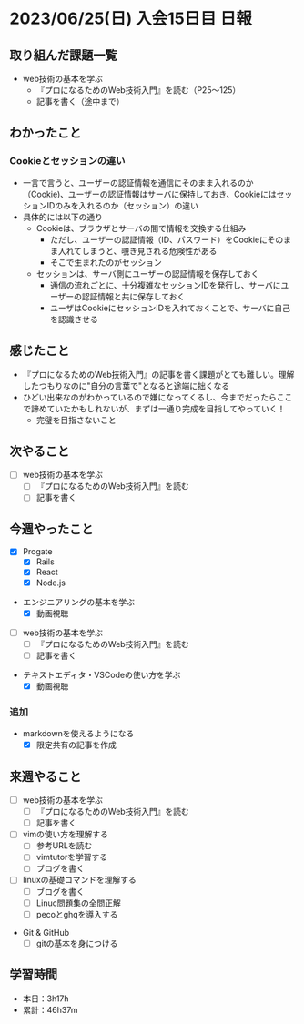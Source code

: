 # 2023/06/25(日) 入会15日目 日報

## 取り組んだ課題一覧

- web技術の基本を学ぶ
  - 『プロになるためのWeb技術入門』を読む（P25〜125）
  - 記事を書く（途中まで）


## わかったこと

### Cookieとセッションの違い

- 一言で言うと、ユーザーの認証情報を通信にそのまま入れるのか（Cookie)、ユーザーの認証情報はサーバに保持しておき、CookieにはセッションIDのみを入れるのか（セッション）の違い
- 具体的には以下の通り
  - Cookieは、ブラウザとサーバの間で情報を交換する仕組み
    - ただし、ユーザーの認証情報（ID、パスワード）をCookieにそのまま入れてしまうと、覗き見される危険性がある
    - そこで生まれたのがセッション
  - セッションは、サーバ側にユーザーの認証情報を保存しておく
    - 通信の流れごとに、十分複雑なセッションIDを発行し、サーバにユーザーの認証情報と共に保存しておく
    - ユーザはCookieにセッションIDを入れておくことで、サーバに自己を認識させる

## 感じたこと

- 『プロになるためのWeb技術入門』の記事を書く課題がとても難しい。理解したつもりなのに"自分の言葉で"となると途端に拙くなる
- ひどい出来なのがわかっているので嫌になってくるし、今までだったらここで諦めていたかもしれないが、まずは一通り完成を目指してやっていく！
  - 完璧を目指さないこと

## 次やること

- [ ] web技術の基本を学ぶ
  - [ ] 『プロになるためのWeb技術入門』を読む
  - [ ] 記事を書く

## 今週やったこと

- [x] Progate
  - [x] Rails
  - [x] React
  - [x] Node.js
- エンジニアリングの基本を学ぶ
  - [x] 動画視聴
- [ ] web技術の基本を学ぶ
  - [ ] 『プロになるためのWeb技術入門』を読む
  - [ ] 記事を書く
- テキストエディタ・VSCodeの使い方を学ぶ
  - [x] 動画視聴

### 追加

- markdownを使えるようになる
  - [x] 限定共有の記事を作成

## 来週やること

- [ ] web技術の基本を学ぶ
  - [ ] 『プロになるためのWeb技術入門』を読む
  - [ ] 記事を書く
- [ ] vimの使い方を理解する
  - [ ] 参考URLを読む
  - [ ] vimtutorを学習する
  - [ ] ブログを書く
- [ ] linuxの基礎コマンドを理解する
  - [ ] ブログを書く
  - [ ] Linuc問題集の全問正解
  - [ ] pecoとghqを導入する
- Git & GitHub
  - [ ] gitの基本を身につける

## 学習時間

- 本日：3h17h
- 累計：46h37m
